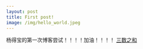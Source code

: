 ```yaml
---
layout: post
title: First post!
image: /img/hello_world.jpeg
---
```


杨得宝的第一次博客尝试！！！！加油！！！！
[三数之和](2019-12-31-三数之和15.md)
